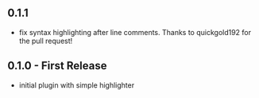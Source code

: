 ## 0.1.1
* fix syntax highlighting after line comments.
Thanks to quickgold192 for the pull request!

## 0.1.0 - First Release
* initial plugin with simple highlighter
